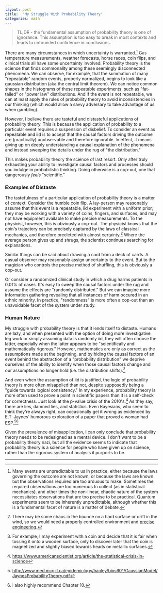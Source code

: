 ```yaml
---
layout: post
title:  "My Struggle With Probability Theory"
categories: math
---
```


> TL;DR - the fundamental assumption of probability theory is one of ignorance. This assumption is too easy to break in most contexts and leads to unfounded confidence in conclusions.

There are many circumstances in which uncertainty is warranted.[^uncertainty]
Gas temperature measurements, weather forecasts, horse races, coin flips, and
clinical trials all have some uncertainty involved. Probability theory is the
science that finds commonality among these seemingly disconnected phenomena. We
can observe, for example, that the summation of many "repeatable" random events,
properly normalized, begins to look like a gaussian distribution (aka the
central limit theorem). We can notice common shapes in the histograms of these
repeatable experiments, such as "fat-tailed" or "power law" distributions. And
if the event is not repeatable, we can at least apply the rules of probability
theory to avoid inconsistencies in our thinking (which would allow a savvy
adversary to take advantage of us when gambling).

[^uncertainty]: Many events are unpredictable to us in practice, either because the laws governing the outcome are not known, or because the laws are known but the observations required are too arduous to make. Sometimes the required observations are too numerous to collect (as in statistical mechanics), and other times the non-linear, chaotic nature of the system necessitates observations that are too precise to be practical. Quantum experiments seem to be inherently unpredictable, although whether this is a fundamental facet of nature is a matter of debate.


However, I believe there are tasteful and distasteful applications of
probability theory. This is because the application of probability to a
particular event requires a suspension of disbelief. To consider an event as
repeatable and iid is to accept that the causal factors driving the outcome are
(practically) unobservable and therefore ignorable. In effect, it means giving
up on deeply understanding a causal explanation of the phenomena and instead
sweeping the details under the rug of "the distribution."

This makes probability theory the science of last resort. Only after truly
exhausting your ability to investigate causal factors and processes should you
indulge in probabilistic thinking. Doing otherwise is a cop-out, one that
dangerously *feels* "scientific."

### Examples of Distaste

The tastefulness of a particular application of probability theory is a matter
of context. Consider the humble coin flip. A lay-person may reasonably assume
that this event is a repeatable, iid experiment with a uniform prior; they may
be working with a variety of coins, fingers, and surfaces, and may not have
equipment available to make precise measurements. To the physicist, however,
this is obviously a cop-out. The physicist knows that the coin's trajectory can
be precisely captured by the laws of classical mechanics, and therefore
predicted with almost certainty.[^1] Where the average person gives up and
shrugs, the scientist continues searching for explanations.

[^1]: There may be some chaos in the bounce on a hard surface or drift in the
    wind, so we would need a properly controlled environment and [precise
    engineering](https://www.npr.org/templates/story/story.php?storyId=1697475).
    
Similar things can be said about drawing a card from a deck of cards. A casual
observer may reasonably assign uncertainty to the event. But to the magician who
controls the precise method of shuffling, this is obviously a cop-out. 

Or consider a randomized clinical study in which a drug harms patients in 0.01%
of cases. It's easy to sweep the causal factors under the rug and assume the
effects are "randomly distributed." But we can imagine more information
gathering revealing that all instances of harm occured in an ethnic minority. In
practice, "randomness" is more often a cop-out than an unavoidable facet of the
system under study.

### Human Nature

My struggle with probability theory is that it lends itself to distaste. Humans
are lazy, and when presented with the option of doing more investigative leg
work or simply assuming data is randomly iid, they will often choose the latter,
especially when the latter appears to be "scientifically and mathematically
rigorous." However, mathematics are only as correct as the assumptions made at
the beginning, and by hiding the causal factors of an event behind the
abstraction of a "probability distribution" we deprive ourselves of the ability
to identify when those causal factors change and our assumptions no longer hold
(i.e. the distribution shifts).[^magnets]

[^magnets]: For example, I may experiment with a coin and decide that it is fair when tossing it onto a wooden surface, only to discover later that the coin is magnetized and slightly biased towards heads on metallic surfaces.

And even when the assumption of iid is justified, the logic of probability
theory is more often misapplied than not, despite supposedly being a "guide
towards logical consistency." In my experience, probability theory is more often
used to prove a point in scientific papers than it is a self-check for
correctness. Just look at the p-value crisis of the 2010's.[^2] As they say,
there are lies, damned lies, and statistics. Even Bayesians, who seem to think
they're always right, can occasionally get it wrong as evidenced by E.T. Jaynes'
humorous exploration of a paper that proved a woman had ESP.[^3][^4]

[^2]: https://www.americanscientist.org/article/the-statistical-crisis-in-science

[^3]: http://www.med.mcgill.ca/epidemiology/hanley/bios601/GaussianModel/JaynesProbabilityTheory.pdf

[^4]: I also highly recommend Chapter 10.

Given the prevalence of misapplication, I can only conclude that probability
theory needs to be redesigned as a mental device. I don't want to be a
probability theory nazi, but all the evidence seems to indicate that probability
theory is a science for people who have given up on science, rather than the
rigorous system of analysis it purports to be.

-------
